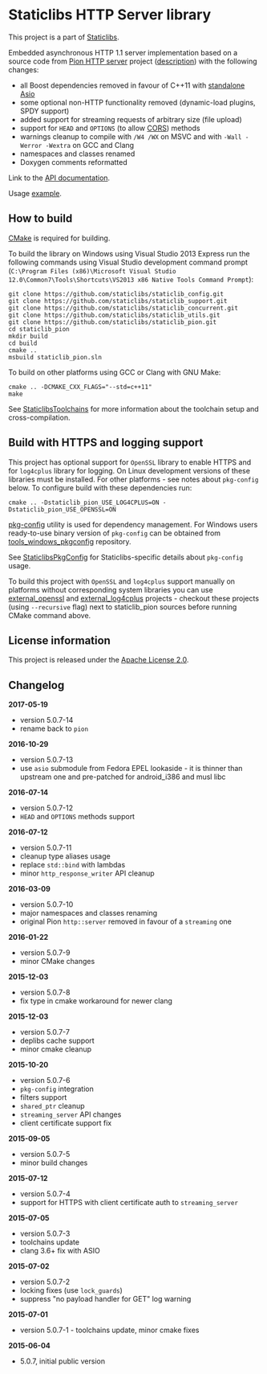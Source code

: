 Staticlibs HTTP Server library
==============================

This project is a part of [Staticlibs](http://staticlibs.net/).

Embedded asynchronous HTTP 1.1 server implementation based on a source code from [Pion HTTP server](https://github.com/splunk/pion)
project ([description](http://sourceforge.net/p/pion/mailman/message/32075645/)) with the following changes:

 - all Boost dependencies removed in favour of C++11 with [standalone Asio](https://think-async.com/Asio/AsioStandalone)
 - some optional non-HTTP functionality removed (dynamic-load plugins, SPDY support)
 - added support for streaming requests of arbitrary size (file upload)
 - support for `HEAD` and `OPTIONS` (to allow [CORS](https://en.wikipedia.org/wiki/Cross-origin_resource_sharing)) methods
 - warnings cleanup to compile with `/W4 /WX` on MSVC and with `-Wall -Werror -Wextra` on GCC and Clang
 - namespaces and classes renamed
 - Doxygen comments reformatted

Link to the [API documentation](http://staticlibs.github.io/staticlib_pion/docs/html/namespacestaticlib_1_1httpserver.html).

Usage [example](https://github.com/staticlibs/staticlib_pion/blob/master/test/pion_test.cpp).

How to build
------------

[CMake](http://cmake.org/) is required for building.

To build the library on Windows using Visual Studio 2013 Express run the following commands using
Visual Studio development command prompt 
(`C:\Program Files (x86)\Microsoft Visual Studio 12.0\Common7\Tools\Shortcuts\VS2013 x86 Native Tools Command Prompt`):

    git clone https://github.com/staticlibs/staticlib_config.git
    git clone https://github.com/staticlibs/staticlib_support.git
    git clone https://github.com/staticlibs/staticlib_concurrent.git
    git clone https://github.com/staticlibs/staticlib_utils.git
    git clone https://github.com/staticlibs/staticlib_pion.git
    cd staticlib_pion
    mkdir build
    cd build
    cmake ..
    msbuild staticlib_pion.sln

To build on other platforms using GCC or Clang with GNU Make:

    cmake .. -DCMAKE_CXX_FLAGS="--std=c++11"
    make

See [StaticlibsToolchains](https://github.com/staticlibs/wiki/wiki/StaticlibsToolchains) for 
more information about the toolchain setup and cross-compilation.

Build with HTTPS and logging support
------------------------------------

This project has optional support for `OpenSSL` library to enable HTTPS and for `log4cplus` library
for logging. On Linux development versions of these libraries must be installed. 
For other platforms - see notes about `pkg-config` below. To configure build with these dependencies run:

    cmake .. -Dstaticlib_pion_USE_LOG4CPLUS=ON -Dstaticlib_pion_USE_OPENSSL=ON

[pkg-config](http://www.freedesktop.org/wiki/Software/pkg-config/) utility is used for dependency management.
For Windows users ready-to-use binary version of `pkg-config` can be obtained from [tools_windows_pkgconfig](https://github.com/staticlibs/tools_windows_pkgconfig) repository.

See [StaticlibsPkgConfig](https://github.com/staticlibs/wiki/wiki/StaticlibsPkgConfig) for Staticlibs-specific details about `pkg-config` usage.

To build this project with `OpenSSL` and `log4cplus` support manually on
platforms without corresponding system libraries you can use 
[external_openssl](https://github.com/staticlibs/external_openssl) and 
[external_log4cplus](https://github.com/staticlibs/external_log4cplus) projects - checkout
these projects (using `--recursive` flag) next to staticlib_pion sources before running CMake command above.

License information
-------------------

This project is released under the [Apache License 2.0](http://www.apache.org/licenses/LICENSE-2.0).

Changelog
---------

**2017-05-19**

 * version 5.0.7-14
 * rename back to `pion`

**2016-10-29**

 * version 5.0.7-13
 * use `asio` submodule from Fedora EPEL lookaside - it is thinner than upstream one and pre-patched for android_i386 and musl libc

**2016-07-14**

 * version 5.0.7-12
 * `HEAD` and `OPTIONS` methods support

**2016-07-12**

 * version 5.0.7-11
 * cleanup type aliases usage
 * replace `std::bind` with lambdas
 * minor `http_response_writer` API cleanup

**2016-03-09**

 * version 5.0.7-10
 * major namespaces and classes renaming
 * original Pion `http::server` removed in favour of a `streaming` one

**2016-01-22**

 * version 5.0.7-9
 * minor CMake changes

**2015-12-03**

 * version 5.0.7-8
 * fix type in cmake workaround for newer clang

**2015-12-03**

 * version 5.0.7-7
 * deplibs cache support
 * minor cmake cleanup

**2015-10-20**

 * version 5.0.7-6
 * `pkg-config` integration
 * filters support
 * `shared_ptr` cleanup
 * `streaming_server` API changes
 * client certificate support fix

**2015-09-05**

 * version 5.0.7-5
 * minor build changes

**2015-07-12**

 * version 5.0.7-4
 * support for HTTPS with client certificate auth to `streaming_server`

**2015-07-05**

 * version 5.0.7-3
 * toolchains update
 * clang 3.6+ fix with ASIO

**2015-07-02**

 * version 5.0.7-2
 * locking fixes (use `lock_guards`)
 * suppress "no payload handler for GET" log warning

**2015-07-01**

 * version 5.0.7-1 - toolchains update, minor cmake fixes

**2015-06-04**

 * 5.0.7, initial public version
